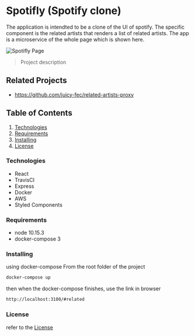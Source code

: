 # Spotifly (Spotify clone)

The application is intendted to be a clone of the UI of spotify. 
The specific component is the related artists that renders a list
of related artists. The app is a microservice of the whole page which
is shown here.

![Spotifly Page](https://github.com/juicy-fec/related-artists-client/blob/master/FECdemo.png)

> Project description

## Related Projects

  - https://github.com/juicy-fec/related-artists-proxy

## Table of Contents
1. [Technologies](#Technologies)
1. [Requirements](#Requirements)
1. [Installing](#Installing)
1. [License](#License)

### Technologies
- React
- TravisCI
- Express
- Docker
- AWS
- Styled Components

### Requirements
- node 10.15.3
- docker-compose 3

### Installing

using docker-compose
From the root folder of the project
```sh
docker-compose up
```
then when the docker-compose finishes, use the link in browser
```sh
http://localhost:3100/#related
```


### License
refer to the [License](https://github.com/juicy-fec/related-artists-client/blob/master/LICENSE.md)

